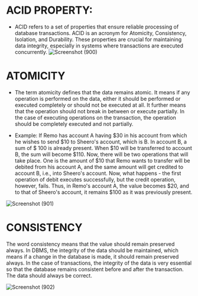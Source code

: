 
# ACID PROPERTY:
* ACID refers to a set of properties that ensure reliable processing of database transactions. ACID is an acronym for Atomicity, Consistency, Isolation, and Durability. These properties are crucial for maintaining 
  data integrity, especially in systems where transactions are executed concurrently.
![Screenshot (900)](https://github.com/Subhransupanda2000/daily-work-update/assets/123824203/d90df188-e416-4e14-89b3-82ba2de5420e)
# ATOMICITY
* The term atomicity defines that the data remains atomic. It means if any operation is performed on the data, either it should be performed or executed completely or should not be executed at all. It further means that the operation should not break in between or execute partially. In the case of executing operations on the transaction, the operation should be completely executed and not partially.

* Example: If Remo has account A having $30 in his account from which he wishes to send $10 to Sheero's account, which is B. In account B, a sum of $ 100 is already present. When $10 will be transferred to account B, the sum will become $110. Now, there will be two operations that will take place. One is the amount of $10 that Remo wants to transfer will be debited from his account A, and the same amount will get credited to account B, i.e., into Sheero's account. Now, what happens - the first operation of debit executes successfully, but the credit operation, however, fails. Thus, in Remo's account A, the value becomes $20, and to that of Sheero's account, it remains $100 as it was previously present.
  
![Screenshot (901)](https://github.com/Subhransupanda2000/daily-work-update/assets/123824203/e8e298c5-d89c-4f16-b8a5-d48536a71a40)

# CONSISTENCY
The word consistency means that the value should remain preserved always. In DBMS, the integrity of the data should be maintained, which means if a change in the database is made, it should remain preserved always. In the case of transactions, the integrity of the data is very essential so that the database remains consistent before and after the transaction. The data should always be correct.

![Screenshot (902)](https://github.com/Subhransupanda2000/daily-work-update/assets/123824203/65b5cd7f-1425-45e2-92a2-551811daf75b)

